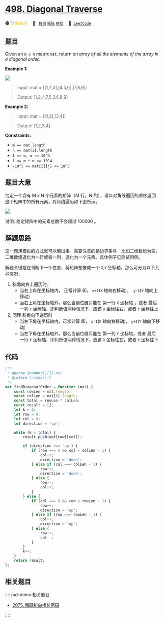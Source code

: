 # [498. Diagonal Traverse](https://leetcode.com/problems/diagonal-traverse/)

🟠 <font color=#ffb800>Medium</font>&emsp; 🔖&ensp; [`数组`](/leetcode/outline/tag/array.md) [`矩阵`](/leetcode/outline/tag/matrix.md) [`模拟`](/leetcode/outline/tag/simulation.md)&emsp; 🔗&ensp;[`LeetCode`](https://leetcode.com/problems/diagonal-traverse/)

## 题目

Given an `m x n` matrix `mat`, return _an array of all the elements of the
array in a diagonal order_.

**Example 1:**

![](https://assets.leetcode.com/uploads/2021/04/10/diag1-grid.jpg)

> Input: mat = [[1,2,3],[4,5,6],[7,8,9]]
>
> Output: [1,2,4,7,5,3,6,8,9]

**Example 2:**

> Input: mat = [[1,2],[3,4]]
>
> Output: [1,2,3,4]

**Constraints:**

- `m == mat.length`
- `n == mat[i].length`
- `1 <= m, n <= 10^4`
- `1 <= m * n <= 10^4`
- `-10^5 <= mat[i][j] <= 10^5`

## 题目大意

给定一个含有 M x N 个元素的矩阵（M 行，N 列），请以对角线遍历的顺序返回这个矩阵中的所有元素，对角线遍历如下图所示。

![](https://assets.leetcode-cn.com/aliyun-lc-upload/uploads/2018/10/12/diagonal_traverse.png)

说明: 给定矩阵中的元素总数不会超过 100000 。

## 解题思路

这一题用模拟的方式就可以解出来。需要注意的是边界条件：比如二维数组为空，二维数组退化为一行或者一列，退化为一个元素。具体例子见测试用例。

解题关键是在判断下一个位置，将矩阵想像成一个 `X`,`Y` 坐标轴。那么可分为以下几种情况，

1. 斜角向右上遍历时，
   - 当右上角在坐标轴内， 正常计算 即， `x+1`(`X` 轴向右移动)，` y-1`(`Y` 轴向上移动)
   - 当右上角在坐标轴外，那么当前位置只能在 第一行 `X` 坐标轴 ，或者 最后一列 `Y` 坐标轴，即判断该两种情况下，应该 `X` 坐标往右，或者 `Y` 坐标往上
2. 同理 斜角向下遍历时
   - 当左下角在坐标轴内，正常计算 即， `x-1`(`X` 轴向右移动)， `y+1`(`Y` 轴向下移动)
   - 当左下角在坐标轴外，那么当前位置只能在 第一列 `Y` 坐标轴，或者 最后一行 `X` 坐标轴，即判断该两种情况下，应该 `X` 坐标往左，或者 `Y` 坐标往下

## 代码

```javascript
/**
 * @param {number[][]} mat
 * @return {number[]}
 */
var findDiagonalOrder = function (mat) {
	const rowLen = mat.length;
	const colLen = mat[0].length;
	const total = rowLen * colLen;
	const result = [];
	let k = 0;
	let row = 0;
	let col = 0;
	let direction = 'up';

	while (k < total) {
		result.push(mat[row][col]);

		if (direction === 'up') {
			if (row === 0 && col < colLen - 1) {
				col++;
				direction = 'down';
			} else if (col === colLen - 1) {
				row++;
				direction = 'down';
			} else {
				row--;
				col++;
			}
		} else {
			if (col === 0 && row < rowLen - 1) {
				row++;
				direction = 'up';
			} else if (row === rowLen - 1) {
				col++;
				direction = 'up';
			} else {
				row++;
				col--;
			}
		}
		k++;
	}
	return result;
};
```

## 相关题目

:::: md-demo 相关题目

- [2075. 解码斜向换位密码](https://leetcode.com/problems/decode-the-slanted-ciphertext)

::::
